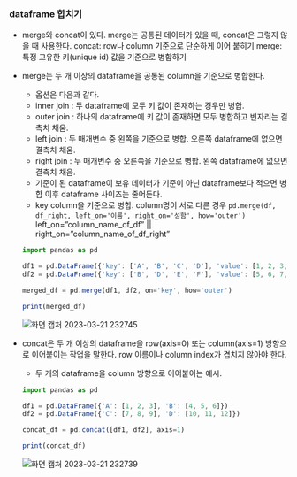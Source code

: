 ### dataframe 합치기

- merge와 concat이 있다. merge는 공통된 데이터가 있을 때, concat은 그렇지 않을 때 사용한다.
concat: row나 column 기준으로 단순하게 이어 붙히기
merge: 특정 고유한 키(unique id) 값을 기준으로 병합하기
- merge는 두 개 이상의 dataframe을 공통된 column을 기준으로 병합한다.
    - 옵션은 다음과 같다.
    - inner join : 두 dataframe에 모두 키 값이 존재하는 경우만 병합.
    - outer join : 하나의 dataframe에 키 값이 존재하면 모두 병합하고 빈자리는 결측치 채움.
    - left join : 두 매개변수 중 왼쪽을 기준으로 병합. 오른쪽 dataframe에 없으면 결측치 채움.
    - right join : 두 매개변수 중 오른쪽을 기준으로 병합. 왼쪽 dataframe에 없으면 결측치 채움.
    - 기준이 된 dataframe이 보유 데이터가 기준이 아닌 dataframe보다 적으면 병합 이후 dataframe 사이즈는 줄어든다.
    - key column을 기준으로 병합. column명이 서로 다른 경우 
    `pd.merge(df, df_right, left_on='이름', right_on='성함', how='outer')` 
    left_on=”column_name_of_df” || right_on=”column_name_of_df_right”
    
    ```jsx
    import pandas as pd
    
    df1 = pd.DataFrame({'key': ['A', 'B', 'C', 'D'], 'value': [1, 2, 3, 4]})
    df2 = pd.DataFrame({'key': ['B', 'D', 'E', 'F'], 'value': [5, 6, 7, 8]})
    
    merged_df = pd.merge(df1, df2, on='key', how='outer')
    
    print(merged_df)
    ```
    
    ![화면 캡처 2023-03-21 232745](https://user-images.githubusercontent.com/82266289/226641344-982529ae-dcf6-4dba-b3d9-7ce0e4edb48a.png)

    
- concat은 두 개 이상의 dataframe을 row(axis=0) 또는 column(axis=1) 방향으로 이어붙이는 작업을 말한다. row 이름이나 column index가 겹치지 않아야 한다.
    - 두 개의 dataframe을 column 방향으로 이어붙이는 예시.
    
    ```jsx
    import pandas as pd
    
    df1 = pd.DataFrame({'A': [1, 2, 3], 'B': [4, 5, 6]})
    df2 = pd.DataFrame({'C': [7, 8, 9], 'D': [10, 11, 12]})
    
    concat_df = pd.concat([df1, df2], axis=1)
    
    print(concat_df)
    ```
    
    ![화면 캡처 2023-03-21 232739](https://user-images.githubusercontent.com/82266289/226641339-52967cf0-1ba3-44d9-b9f9-cedd0492a735.png)